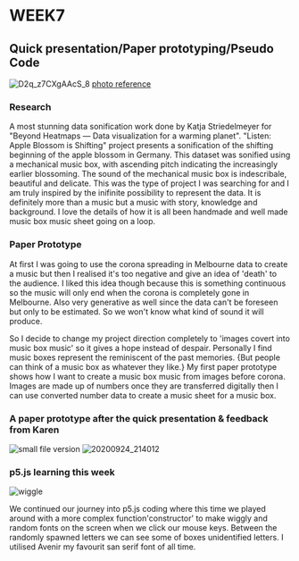 # WEEK7

## Quick presentation/Paper prototyping/Pseudo Code



![D2q_z7CXgAAcS_8](https://user-images.githubusercontent.com/68723268/96746976-7bddce00-1413-11eb-9260-5b8e41d471c2.jpg)
[photo reference](https://twitter.com/moritz_stefaner/status/1110912065538019329/photo/1)

### Research

A most stunning data sonification work done by Katja Striedelmeyer for "Beyond Heatmaps — Data visualization for a warming planet". "Listen: Apple Blossom is Shifting" project presents a sonification of the shifting beginning of the apple blossom in Germany. This dataset was sonified using a mechanical music box, with ascending pitch indicating the increasingly earlier blossoming. The sound of the mechanical music box is indescribale, beautiful and delicate. This was the type of project I was searching for and I am truly inspired by the inifinite possibility to represent the data. It is definitely more than a music but a music with story, knowledge and background. I love the details of how it is all been handmade and well made music box music sheet going on a loop.

### Paper Prototype

At first I was going to use the corona spreading in Melbourne data to create a music but then I realised it's too negative and give an idea of 'death' to the audience. I liked this idea though because this is something continuous so the music will only end when the corona is completely gone in Melbourne. Also very generative as well since the data can't be foreseen but only to be estimated. So we won't know what kind of sound it will produce.

So I decide to change my project direction completely to 'images covert into music box music' so it gives a hope instead of despair. Personally I find music boxes represent the reminiscent of the past memories. {But people can think of a music box as whatever they like.} My first paper prototype shows how I want to create a music box music from images before corona.
Images are made up of numbers once they are transferred digitally then I can use converted number data to create a music sheet for a music box.

### A paper prototype after the quick presentation & feedback from Karen
![small file version](https://user-images.githubusercontent.com/68723268/96743967-41266680-1410-11eb-9f09-4b28bcfb5c9b.JPG) 
![20200924_214012](https://user-images.githubusercontent.com/68723268/96744566-ea6d5c80-1410-11eb-88e9-dfe00642c268.gif)

### p5.js learning this week
![wiggle](https://user-images.githubusercontent.com/68723268/96751855-708da100-1419-11eb-965e-6224176e0e3b.JPG)

We continued our journey into p5.js coding where this time we played around with a more complex function'constructor' to make wiggly and random fonts on the screen when we click our mouse keys. Between the randomly spawned letters we can see some of boxes unidentified letters. I utilised Avenir my favourit san serif font of all time.

